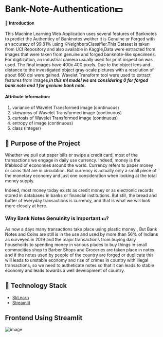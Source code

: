 # Bank-Note-Authentication💵

#### 📌 Introduction

This Machine Learning Web Application uses several features of Banknotes to predict the Authenticy of Banknotes weither it is Genuine or Forged with an accuracy of 99.81% using KNeighborsClassifier.This Dataset is taken from UCI Repository and also available in Kaggle,Data were extracted from images that were taken from genuine and forged banknote-like specimens. For digitization, an industrial camera usually used for print inspection was used. The final images have 400x 400 pixels. Due to the object lens and distance to the investigated object gray-scale pictures with a resolution of about 660 dpi were gained. Wavelet Transform tool were used to extract features from images,***In this ml model we are considering 0 for forged bank note and 1 for geniune bank note.***

#### Attribute Information:
1. variance of Wavelet Transformed image (continuous)
2. skewness of Wavelet Transformed image (continuous)
3. curtosis of Wavelet Transformed image (continuous)
4. entropy of image (continuous)
5. class (integer)

## 🎯 Purpose of the Project

Whether we pull out paper bills or swipe a credit card, most of the transactions we engage in daily use currency. Indeed, money is the lifeblood of economies around the world. Currency refers to paper money or coins that are in circulation. But currency is actually only a small piece of the monetary economy and just one consideration when looking at the total money supply.

Indeed, most money today exists as credit money or as electronic records stored in databases in banks or financial institutions. But still, the bread and butter of everyday transactions is currency, and that is what we will look more closely at here.

### Why Bank Notes Genuinity is Important 💵?
As now a days many transactions take place using plastic money , But Bank Notes and Coins are still is in the use and used by more than 56% of Indians as surveyed in 2019 and the major transactions from buying daily households to spending money in various places to buy things in small commodities shop to Barber Shops and Groceries are taken place in notes and if the notes used by people of the country are forged or duplicate this will leads to unstable economy and rise of crimes in country with illegal transactions, so we need to autheticate notes so that it can leads to stable economy and leads towards a well development of country.


## 🏁 Technology Stack


* [SkLearn](https://scikit-learn.org/)
* [Streamlit](https://www.streamlit.io/)

## Frontend Using Streamlit

![image](https://user-images.githubusercontent.com/75041273/119683431-44c81300-be61-11eb-8248-0b6a790bed19.png)


     




